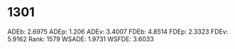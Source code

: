 # 1301

ADEb: 2.6975
ADEp: 1.206
ADEv: 3.4007
FDEb: 4.8514
FDEp: 2.3323
FDEv: 5.9162
Rank: 1579
WSADE: 1.9731
WSFDE: 3.6033